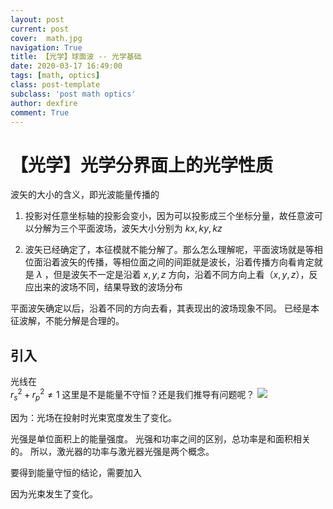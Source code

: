 ```yaml
---
layout: post
current: post
cover:  math.jpg
navigation: True
title: 【光学】球面波 -- 光学基础
date: 2020-03-17 16:49:00
tags: [math, optics]
class: post-template
subclass: 'post math optics'
author: dexfire
comment: True
---
```


# 【光学】光学分界面上的光学性质

波矢的大小的含义，即光波能量传播的

1. 投影对任意坐标轴的投影会变小，因为可以投影成三个坐标分量，故任意波可以分解为三个平面波场，波矢大小分别为 $kx,ky,kz$

2. 波矢已经确定了，本征模就不能分解了。那么怎么理解呢，平面波场就是等相位面沿着波矢的传播，等相位面之间的间距就是波长，沿着传播方向看肯定就是 $\lambda$ ，但是波矢不一定是沿着 $x, y, z$ 方向，沿着不同方向上看（$x, y, z$），反应出来的波场不同，结果导致的波场分布

平面波矢确定以后，沿着不同的方向去看，其表现出的波场现象不同。
已经是本征波解，不能分解是合理的。

## 引入

光线在  
$r_s^2+r_p^2 \neq 1$
这里是不是能量不守恒？还是我们推导有问题呢？
![](/assets/images/QQ截图20200317172755.png)

因为：光场在投射时光束宽度发生了变化。

光强是单位面积上的能量强度。
光强和功率之间的区别，总功率是和面积相关的。
所以，激光器的功率与激光器光强是两个概念。

要得到能量守恒的结论，需要加入

因为光束发生了变化。
